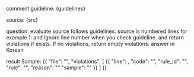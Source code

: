 comment guideline:
{guidelines}

source:
{src}

question:
evaluate source follows guidelines.
source is numbered lines for example 1:
and ignore line number when you check guideline.
and return violations if exists.
If no violations, return empty violations.
answer in Korean

result Sample:
{{
    "file": "<file name>",
    "violations": [
        {{
            "line": <violation line>,
            "code": "<violation source line>",
            "rule_id": "<violation rule id>",
            "rule": "<violation rule description>",
            "reason": "<reason why it is violation>"
            "sample": "<sample source follows guideline>"
        }}
    ]
}}